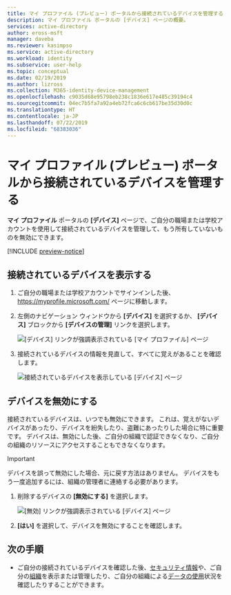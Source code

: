 ```yaml
---
title: マイ プロファイル (プレビュー) ポータルから接続されているデバイスを管理する - Azure Active Directory | Microsoft Docs
description: マイ プロファイル ポータルの [デバイス] ページの概要。
services: active-directory
author: eross-msft
manager: daveba
ms.reviewer: kasimpso
ms.service: active-directory
ms.workload: identity
ms.subservice: user-help
ms.topic: conceptual
ms.date: 02/19/2019
ms.author: lizross
ms.collection: M365-identity-device-management
ms.openlocfilehash: c9035d68e95798eb238c1836e617e485c39194c4
ms.sourcegitcommit: 04ec7b5fa7a92a4eb72fca6c6cb617be35d30d0c
ms.translationtype: HT
ms.contentlocale: ja-JP
ms.lasthandoff: 07/22/2019
ms.locfileid: "68383036"
---
```

# <a name="manage-your-connected-devices-from-the-my-profile-preview-portal"></a>マイ プロファイル (プレビュー) ポータルから接続されているデバイスを管理する

**マイ プロファイル** ポータルの **[デバイス]** ページで、ご自分の職場または学校アカウントを使用して接続されているデバイスを管理して、もう所有していないものを無効にできます。

[!INCLUDE [preview-notice](../../../includes/active-directory-end-user-preview-notice-myprofile.md)]

## <a name="view-your-connected-devices"></a>接続されているデバイスを表示する

1. ご自分の職場または学校アカウントでサインインした後、 https://myprofile.microsoft.com/ ページに移動します。

2. 左側のナビゲーション ウィンドウから **[デバイス]** を選択するか、 **[デバイス]** ブロックから **[デバイスの管理]** リンクを選択します。

    ![[デバイス] リンクが強調表示されている [マイ プロファイル] ページ](media/myprofile-portal/myprofile-portal-devices.png)

3. 接続されているデバイスの情報を見直して、すべてに覚えがあることを確認します。 

    ![接続されているデバイスを表示している [デバイス] ページ](media/myprofile-portal/myprofile-portal-devices-page.png)

## <a name="disable-a-device"></a>デバイスを無効にする

接続されているデバイスは、いつでも無効にできます。 これは、覚えがないデバイスがあったり、デバイスを紛失したり、盗難にあったりした場合に特に重要です。 デバイスは、無効にした後、ご自分の組織で認証できなくなり、ご自分の組織のリソースにアクセスすることもできなくなります。

>[!Important]
>デバイスを誤って無効にした場合、元に戻す方法はありません。 デバイスをもう一度追加するには、組織の管理者に連絡する必要があります。

1. 削除するデバイスの **[無効にする]** を選択します。

    ![[無効] リンクが強調表示されている [デバイス] ページ](media/myprofile-portal/myprofile-portal-devices-disable.png)

2. **[はい]** を選択して、デバイスを無効にすることを確認します。

## <a name="next-steps"></a>次の手順

- ご自分の接続されているデバイスを確認した後、[セキュリティ情報](user-help-security-info-overview.md)や、ご自分の[組織](myprofile-portal-organizations-page.md)を表示または管理したり、ご自分の組織による[データの使用](myprofile-portal-privacy-page.md)状況を確認したりすることができます。
